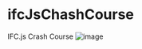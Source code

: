 # ifcJsChashCourse
IFC.js Crash Course
![image](https://user-images.githubusercontent.com/62569140/167516221-1323dbd1-19d5-4d3b-bf1c-c9b5447eb6f4.png)
